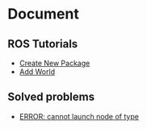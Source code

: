 # Document

## ROS Tutorials

+ [Create New Package](Create_New_Package.md)
+ [Add World](Add_World.md)

## Solved problems

+ [ERROR: cannot launch node of type](problems/p1.md)
